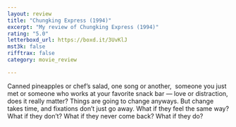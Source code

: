 ```yaml
---
layout: review
title: "Chungking Express (1994)"
excerpt: "My review of Chungking Express (1994)"
rating: "5.0"
letterboxd_url: https://boxd.it/3UvKlJ
mst3k: false
rifftrax: false
category: movie_review

---
```


Canned pineapples or chef’s salad, one song or another,  someone you just met or someone who works at your favorite snack bar — love or distraction, does it really matter? Things are going to change anyways. But change takes time, and fixations don’t just go away. What if they feel the same way? What if they don’t? What if they never come back? What if they do?